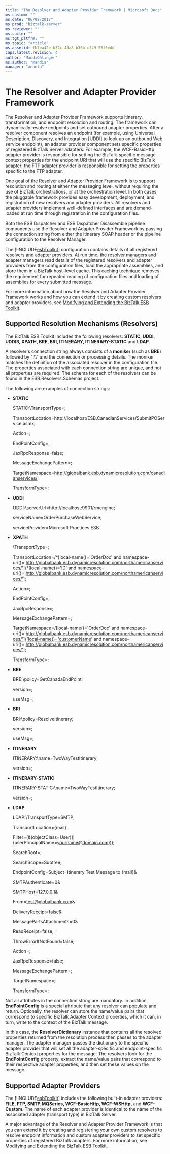 ```yaml
---
title: "The Resolver and Adapter Provider Framework | Microsoft Docs"
ms.custom: ""
ms.date: "06/08/2017"
ms.prod: "biztalk-server"
ms.reviewer: ""
ms.suite: ""
ms.tgt_pltfrm: ""
ms.topic: "article"
ms.assetid: fb7ea42e-b32c-40a8-b36b-c349f56f6edd
caps.latest.revision: 4
author: "MandiOhlinger"
ms.author: "mandia"
manager: "anneta"
---
```

# The Resolver and Adapter Provider Framework
The Resolver and Adapter Provider Framework supports itinerary, transformation, and endpoint resolution and routing. The framework can dynamically resolve endpoints and set outbound adapter properties. After a resolver component resolves an endpoint (for example, using Universal Description, Discovery, and Integration [UDDI] to look up an outbound Web service endpoint), an adapter provider component sets specific properties of registered BizTalk Server adapters. For example, the WCF-BasicHttp adapter provider is responsible for setting the BizTalk-specific message context properties for the endpoint URI that will use the specific BizTalk adapter; the FTP adapter provider is responsible for setting the properties specific to the FTP adapter.  
  
 One goal of the Resolver and Adapter Provider Framework is to support resolution and routing at either the messaging level, without requiring the use of BizTalk orchestrations, or at the orchestration level. In both cases, the pluggable framework provides easy development, deployment, and registration of new resolvers and adapter providers. All resolvers and adapter providers implement well-defined interfaces and are demand-loaded at run time through registration in the configuration files.  
  
 Both the ESB Dispatcher and ESB Dispatcher Disassemble pipeline components use the Resolver and Adapter Provider Framework by passing the connection string from either the itinerary SOAP header or the pipeline configuration to the Resolver Manager.  
  
 The [!INCLUDE[esbToolkit](../includes/esbtoolkit-md.md)] configuration contains details of all registered resolvers and adapter providers. At run time, the resolver managers and adapter managers read details of the registered resolvers and adapter providers from the configuration files, load the appropriate assemblies, and store them in a BizTalk host–level cache. This caching technique removes the requirement for repeated reading of configuration files and loading of assemblies for every submitted message.  
  
 For more information about how the Resolver and Adapter Provider Framework works and how you can extend it by creating custom resolvers and adapter providers, see [Modifying and Extending the BizTalk ESB Toolkit](../esb-toolkit/modifying-and-extending-the-biztalk-esb-toolkit.md).  
  
## Supported Resolution Mechanisms (Resolvers)  
 The BizTalk ESB Toolkit includes the following resolvers: **STATIC, UDDI, UDDI3, XPATH, BRE, BRI, ITINERARY, ITINERARY-STATIC** and **LDAP**.  
  
 A resolver's connection string always consists of a **moniker** (such as **BRE**) followed by ":\\\\" and the connection or processing details. The moniker matches the definition of the associated resolver in the configuration file. The properties associated with each connection string are unique, and not all properties are required. The schema for each of the resolvers can be found in the ESB.Resolvers.Schemas project.  
  
 The following are examples of connection strings:  
  
-   **STATIC**  
  
     STATIC:\\TransportType=;  
  
     TransportLocation=http://localhost/ESB.CanadianServices/SubmitPOService.asmx;  
  
     Action=;  
  
     EndPointConfig=;  
  
     JaxRpcResponse=false;  
  
     MessageExchangePattern=;  
  
     TargetNamespace=http://globalbank.esb.dynamicresolution.com/canadianservices/;  
  
     TransformType=;  
  
-   **UDDI**  
  
     UDDI:\\serverUrl=http://localhost:9901/rmengine;  
  
     serviceName=OrderPurchaseWebService;  
  
     serviceProvider=Microsoft Practices ESB  
  
-   **XPATH**  
  
     \\TransportType=;  
  
     TransportLocation=/*[local-name()='OrderDoc' and namespace-uri()='http://globalbank.esb.dynamicresolution.com/northamericanservices/']/*[local-name()='ID' and namespace-uri()='http://globalbank.esb.dynamicresolution.com/northamericanservices/'];  
  
     Action=;  
  
     EndPointConfig=;  
  
     JaxRpcResponse=;  
  
     MessageExchangePattern=;  
  
     TargetNamespace=/[local-name()='OrderDoc' and namespace-uri()='http://globalbank.esb.dynamicresolution.com/northamericanservices/']/[local-name()='customerName' and namespace-uri()='http://globalbank.esb.dynamicresolution.com/northamericanservices/'];  
  
     TransformType=;  

-   **BRE**  
  
     BRE:\\policy=GetCanadaEndPoint;  
  
     version=;  
  
     useMsg=;  
  
-   **BRI**  
  
     BRI:\\policy=ResolveItinerary;  
  
     version=;  
  
     useMsg=;  
  
-   **ITINERARY**  
  
     ITINERARY:\\name=TwoWayTestItinerary;  
  
     version=;  
  
-   **ITINERARY-STATIC**  
  
     ITINERARY-STATIC:\\name=TwoWayTestItinerary;  
  
     version=;  
  
-   **LDAP**  
  
     LDAP:\\TransportType=SMTP;  
  
     TransportLocation={mail}  
  
     Filter=(&amp;(objectClass=User)(&#124;(userPrincipalName=yourname@domain.com)));  
  
     SearchRoot=;  
  
     SearchScope=Subtree;  
  
     EndpointConfig=Subject=Itinerary Test Message to {mail}&amp;  
  
     SMTPAuthenticate=0&amp;  
  
     SMTPHost=127.0.0.1&amp;  
  
     From=test@globalbank.com&amp;  
  
     DeliveryReceipt=false&amp;  
  
     MessagePartsAttachments=0&amp;  
  
     ReadReceipt=false;  
  
     ThrowErrorIfNotFound=false;  
  
     Action=;  
  
     JaxRpcResponse=false;  
  
     MessageExchangePattern=;  
  
     TargetNamespace=;  
  
     TransformType=;  
  
 Not all attributes in the connection string are mandatory. In addition, **EndPointConfig** is a special attribute that any resolver can populate and return. Optionally, the resolver can store the name/value pairs that correspond to specific BizTalk Adapter Context properties, which it can, in turn, write to the context of the BizTalk message.  
  
 In this case, the **ResolverDictionary** instance that contains all the resolved properties returned from the resolution process then passes to the adapter manager. The adapter manager passes the dictionary to the specific adapter provider that will set all the adapter-specific and endpoint-specific BizTalk Context properties for the message. The resolvers look for the **EndPointConfig** property, extract the name/value pairs that correspond to their respective adapter properties, and then set these values on the message.  
  
## Supported Adapter Providers  
 The [!INCLUDE[esbToolkit](../includes/esbtoolkit-md.md)] includes the following built-in adapter providers: **FILE, FTP, SMTP,MQSeries, WCF-BasicHttp, WCF-WSHttp,** and **WCF-Custom**. The name of each adapter provider is identical to the name of the associated adapter (transport type) in BizTalk Server.  
  
 A major advantage of the Resolver and Adapter Provider Framework is that you can extend it by creating and registering your own custom resolvers to resolve endpoint information and custom adapter providers to set specific properties of registered BizTalk adapters. For more information, see [Modifying and Extending the BizTalk ESB Toolkit](../esb-toolkit/modifying-and-extending-the-biztalk-esb-toolkit.md).
